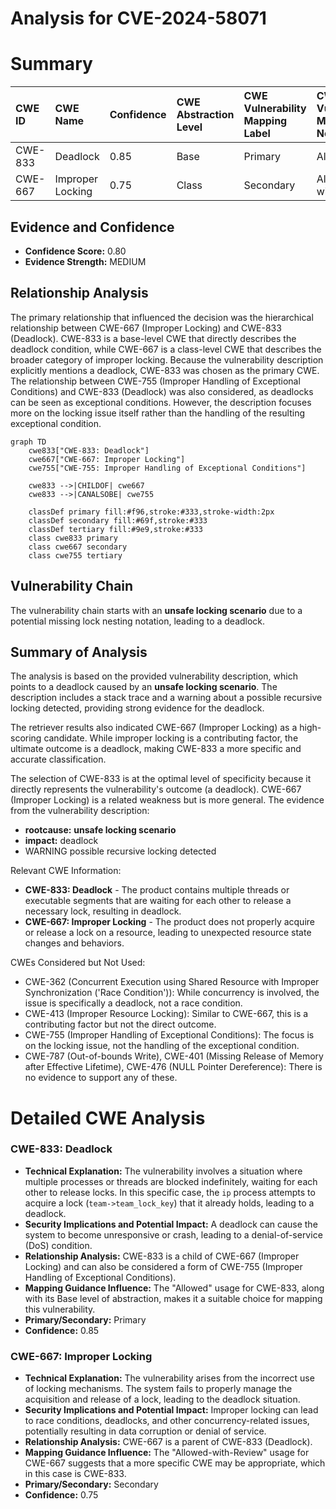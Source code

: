 # Analysis for CVE-2024-58071

# Summary

| CWE ID  | CWE Name                                                                                       | Confidence | CWE Abstraction Level | CWE Vulnerability Mapping Label | CWE-Vulnerability Mapping Notes |
| :-------- | :--------------------------------------------------------------------------------------------- | :---------- | :---------------------- | :------------------------------ | :------------------------------ |
| CWE-833   | Deadlock                                                                                         | 0.85        | Base                    | Primary                         | Allowed                         |
| CWE-667   | Improper Locking                                                                                 | 0.75        | Class                   | Secondary                       | Allowed-with-Review           |

## Evidence and Confidence

*   **Confidence Score:** 0.80
*   **Evidence Strength:** MEDIUM

## Relationship Analysis

The primary relationship that influenced the decision was the hierarchical relationship between CWE-667 (Improper Locking) and CWE-833 (Deadlock). CWE-833 is a base-level CWE that directly describes the deadlock condition, while CWE-667 is a class-level CWE that describes the broader category of improper locking. Because the vulnerability description explicitly mentions a deadlock, CWE-833 was chosen as the primary CWE. The relationship between CWE-755 (Improper Handling of Exceptional Conditions) and CWE-833 (Deadlock) was also considered, as deadlocks can be seen as exceptional conditions. However, the description focuses more on the locking issue itself rather than the handling of the resulting exceptional condition.

```mermaid
graph TD
    cwe833["CWE-833: Deadlock"]
    cwe667["CWE-667: Improper Locking"]
    cwe755["CWE-755: Improper Handling of Exceptional Conditions"]
    
    cwe833 -->|CHILDOF| cwe667
    cwe833 -->|CANALSOBE| cwe755
    
    classDef primary fill:#f96,stroke:#333,stroke-width:2px
    classDef secondary fill:#69f,stroke:#333
    classDef tertiary fill:#9e9,stroke:#333
    class cwe833 primary
    class cwe667 secondary
    class cwe755 tertiary
```

## Vulnerability Chain

The vulnerability chain starts with an **unsafe locking scenario** due to a potential missing lock nesting notation, leading to a deadlock.

## Summary of Analysis

The analysis is based on the provided vulnerability description, which points to a deadlock caused by an **unsafe locking scenario**. The description includes a stack trace and a warning about a possible recursive locking detected, providing strong evidence for the deadlock.

The retriever results also indicated CWE-667 (Improper Locking) as a high-scoring candidate. While improper locking is a contributing factor, the ultimate outcome is a deadlock, making CWE-833 a more specific and accurate classification.

The selection of CWE-833 is at the optimal level of specificity because it directly represents the vulnerability's outcome (a deadlock). CWE-667 (Improper Locking) is a related weakness but is more general.
The evidence from the vulnerability description:
- **rootcause:** **unsafe locking scenario**
- **impact:** deadlock
- WARNING possible recursive locking detected

Relevant CWE Information:

*   **CWE-833: Deadlock** - The product contains multiple threads or executable segments that are waiting for each other to release a necessary lock, resulting in deadlock.
*   **CWE-667: Improper Locking** - The product does not properly acquire or release a lock on a resource, leading to unexpected resource state changes and behaviors.

CWEs Considered but Not Used:

*   CWE-362 (Concurrent Execution using Shared Resource with Improper Synchronization ('Race Condition')): While concurrency is involved, the issue is specifically a deadlock, not a race condition.
*   CWE-413 (Improper Resource Locking): Similar to CWE-667, this is a contributing factor but not the direct outcome.
*   CWE-755 (Improper Handling of Exceptional Conditions): The focus is on the locking issue, not the handling of the exceptional condition.
*   CWE-787 (Out-of-bounds Write), CWE-401 (Missing Release of Memory after Effective Lifetime), CWE-476 (NULL Pointer Dereference): There is no evidence to support any of these.

# Detailed CWE Analysis

### CWE-833: Deadlock

*   **Technical Explanation:** The vulnerability involves a situation where multiple processes or threads are blocked indefinitely, waiting for each other to release locks. In this specific case, the `ip` process attempts to acquire a lock (`team->team_lock_key`) that it already holds, leading to a deadlock.
*   **Security Implications and Potential Impact:** A deadlock can cause the system to become unresponsive or crash, leading to a denial-of-service (DoS) condition.
*   **Relationship Analysis:** CWE-833 is a child of CWE-667 (Improper Locking) and can also be considered a form of CWE-755 (Improper Handling of Exceptional Conditions).
*   **Mapping Guidance Influence:** The "Allowed" usage for CWE-833, along with its Base level of abstraction, makes it a suitable choice for mapping this vulnerability.
*   **Primary/Secondary:** Primary
*   **Confidence:** 0.85

### CWE-667: Improper Locking

*   **Technical Explanation:** The vulnerability arises from the incorrect use of locking mechanisms. The system fails to properly manage the acquisition and release of a lock, leading to the deadlock situation.
*   **Security Implications and Potential Impact:** Improper locking can lead to race conditions, deadlocks, and other concurrency-related issues, potentially resulting in data corruption or denial of service.
*   **Relationship Analysis:** CWE-667 is a parent of CWE-833 (Deadlock).
*   **Mapping Guidance Influence:** The "Allowed-with-Review" usage for CWE-667 suggests that a more specific CWE may be appropriate, which in this case is CWE-833.
*   **Primary/Secondary:** Secondary
*   **Confidence:** 0.75